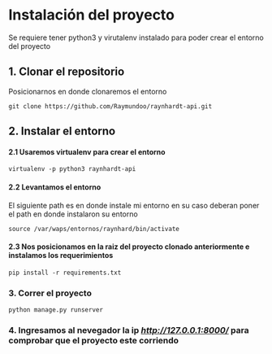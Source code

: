 # Instalación del proyecto

Se requiere tener python3 y virutalenv instalado para poder crear el entorno del proyecto

## 1. Clonar el repositorio
Posicionarnos en donde clonaremos el entorno
```
git clone https://github.com/Raymundoo/raynhardt-api.git
```

## 2. Instalar el entorno
#### 2.1 Usaremos virtualenv para crear el entorno
```
virtualenv -p python3 raynhardt-api
```
#### 2.2 Levantamos el entorno
El siguiente path es en donde instale mi entorno en su caso deberan poner el path en donde instalaron su entorno
```
source /var/waps/entornos/raynhard/bin/activate
```

#### 2.3 Nos posicionamos en la raiz del proyecto clonado anteriormente e instalamos los requerimientos
```
pip install -r requirements.txt
```

### 3. Correr el proyecto
```
python manage.py runserver
```

### 4. Ingresamos al nevegador la ip ***http://127.0.0.1:8000/*** para comprobar que el proyecto este corriendo
